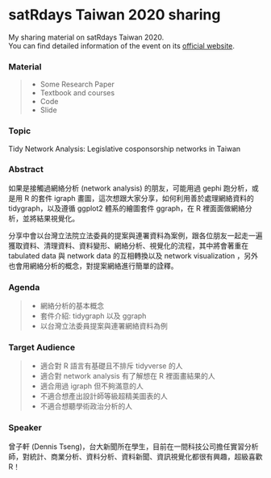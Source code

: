 # satRdays Taiwan 2020 sharing

My sharing material on satRdays Taiwan 2020.   
You can find detailed information of the event on its [official website](https://taiwan2020.satrdays.org/).

### Material
> * Some Research Paper
> * Textbook and courses
> * Code
> * Slide

### Topic
Tidy Network Analysis: Legislative cosponsorship networks in Taiwan 

### Abstract
如果是接觸過網絡分析 (network analysis) 的朋友，可能用過 gephi 跑分析，或是用 R 的套件 igraph 畫圖，這次想跟大家分享，如何利用善於處理網絡資料的 tidygraph，以及遵循 ggplot2 體系的繪圖套件 ggraph，在 R 裡面面做網絡分析，並將結果視覺化。   

分享中會以台灣立法院立法委員的提案與連署資料為案例，跟各位朋友一起走一遍獲取資料、清理資料、資料變形、網絡分析、視覺化的流程，其中將會著重在 tabulated data 與 network data 的互相轉換以及 network visualization ，另外也會用網絡分析的概念，對提案網絡進行簡單的詮釋。

### Agenda
> * 網絡分析的基本概念
> * 套件介紹: tidygraph 以及 ggraph
> * 以台灣立法委員提案與連署網絡資料為例

### Target Audience
> * 適合對 R 語言有基礎且不排斥 tidyverse 的人
> * 適合對 network analysis 有了解想在 R 裡面畫結果的人
> * 適合用過 igraph 但不夠滿意的人
> * 不適合想產出設計師等級超精美圖表的人
> * 不適合想聽學術政治分析的人

### Speaker
曾子軒 (Dennis Tseng)，台大新聞所在學生，目前在一間科技公司擔任實習分析師，對統計、商業分析、資料分析、資料新聞、資訊視覺化都很有興趣，超級喜歡 R！


